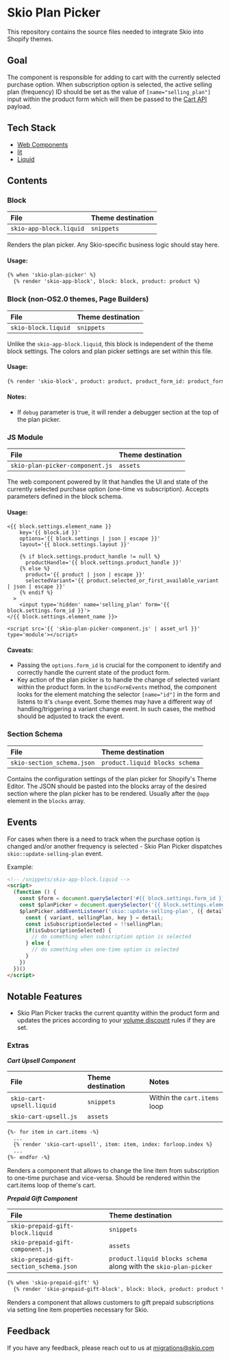 
# Skio Plan Picker

This repository contains the source files needed to integrate Skio into Shopify themes.

## Goal
The component is responsible for adding to cart with the currently selected purchase option. When subscription option is selected, the active selling plan (frequency) ID should be set as the value of `[name="selling_plan"]` input within the product form which will then be passed to the [Cart API](https://shopify.dev/docs/api/ajax/reference/cart#add-a-selling-plan) payload.

## Tech Stack

- [Web Components](https://developer.mozilla.org/en-US/docs/Web/API/Web_components)
- [lit](https://lit.dev/)
- [Liquid](https://shopify.dev/docs/api/liquid)


## Contents

### Block

| File | Theme destination |
| :-------- | :------- |
| `skio-app-block.liquid` | `snippets` |

Renders the plan picker. Any Skio-specific business logic should stay here.

#### Usage:
```html
{% when 'skio-plan-picker' %}
  {% render 'skio-app-block', block: block, product: product %}
```

### Block (non-OS2.0 themes, Page Builders)

| File | Theme destination |
| :-------- | :------- |
| `skio-block.liquid` | `snippets` |

Unlike the `skio-app-block.liquid`, this block is independent of the theme block settings. The colors and plan picker settings are set within this file.

#### Usage:
```html
{% render 'skio-block', product: product, product_form_id: product_form_id, debug: false %}
```
#### Notes:
- If `debug` parameter is true, it will render a debugger section at the top of the plan picker.


### JS Module

| File | Theme destination |
| :-------- | :------- |
| `skio-plan-picker-component.js` | `assets` |

The web component powered by lit that handles the UI and state of the currently selected purchase option (one-time vs subscription). Accepts parameters defined in the block schema.


#### Usage:
```liquid
<{{ block.settings.element_name }}
    key='{{ block.id }}'
    options='{{ block.settings | json | escape }}'
    layout='{{ block.settings.layout }}'

    {% if block.settings.product_handle != null %}
      productHandle='{{ block.settings.product_handle }}'
    {% else %}
      product='{{ product | json | escape }}'
      selectedVariant='{{ product.selected_or_first_available_variant | json | escape }}'
    {% endif %}
  >
    <input type='hidden' name='selling_plan' form='{{ block.settings.form_id }}'>
</{{ block.settings.element_name }}>

<script src='{{ 'skio-plan-picker-component.js' | asset_url }}' type='module'></script>
```
#### Caveats:
- Passing the `options.form_id` is crucial for the component to identify and correctly handle the current state of the product form.
- Key action of the plan picker is to handle the change of selected variant within the product form. In the `bindFormEvents` method, the component looks for the element matching the selector `[name="id"]` in the form and listens to it's `change` event. Some themes may have a different way of handling/triggering a variant change event. In such cases, the method should be adjusted to track the event.

### Section Schema

| File | Theme destination |
| :-------- | :------- |
| `skio-section_schema.json` | `product.liquid blocks schema` |

Contains the configuration settings of the plan picker for Shopify's Theme Editor. The JSON should be pasted into the blocks array of the desired section where the plan picker has to be rendered. Usually after the `@app` element in the `blocks` array.

## Events

For cases when there is a need to track when the purchase option is changed and/or another frequency is selected - Skio Plan Picker dispatches `skio::update-selling-plan` event.

Example:
```html
<!-- /snippets/skio-app-block.liquid -->
<script>
  (function () {
    const $form = document.querySelector('#{{ block.settings.form_id }}');
    const $planPicker = document.querySelector('{{ block.settings.element_name }}[key="{{ block.id }}"]');
    $planPicker.addEventListener('skio::update-selling-plan', ({ detail }) => {
      const { variant, sellingPlan, key } = detail;
      const isSubscriptionSelected = !!sellingPlan;
      if(isSubscriptionSelected) {
        // do something when subscription option is selected
      } else {
        // do something when one-time option is selected
      }
    })
  })()
</script>
```

## Notable Features

- Skio Plan Picker tracks the current quantity within the product form and updates the prices according to your [volume discount](https://help.skio.com/hc/en-us/articles/16802529288859-Volume-discount) rules if they are set.

### Extras

***Cart Upsell Component***

| File | Theme destination | Notes |
| :-------- | :------- | :------- |
| `skio-cart-upsell.liquid` | `snippets` | Within the `cart.items` loop | 
| `skio-cart-upsell.js` | `assets` |  | 

```html
{%- for item in cart.items -%}
  ...
  {% render 'skio-cart-upsell', item: item, index: forloop.index %}
  ...
{%- endfor -%}
```
Renders a component that allows to change the line item from subscription to one-time purchase and vice-versa. Should be rendered within the cart.items loop of theme's cart.

***Prepaid Gift Component***

| File | Theme destination |
| :-------- | :------- |
| `skio-prepaid-gift-block.liquid` | `snippets` |
| `skio-prepaid-gift-component.js` | `assets` |
| `skio-prepaid-gift-section_schema.json` | `product.liquid blocks schema` along with the `skio-plan-picker` |

```html
{% when 'skio-prepaid-gift' %}
  {% render 'skio-prepaid-gift-block', block: block, product: product %}
```
Renders a component that allows customers to gift prepaid subscriptions via setting line item properties necessary for Skio.

## Feedback

If you have any feedback, please reach out to us at migrations@skio.com

